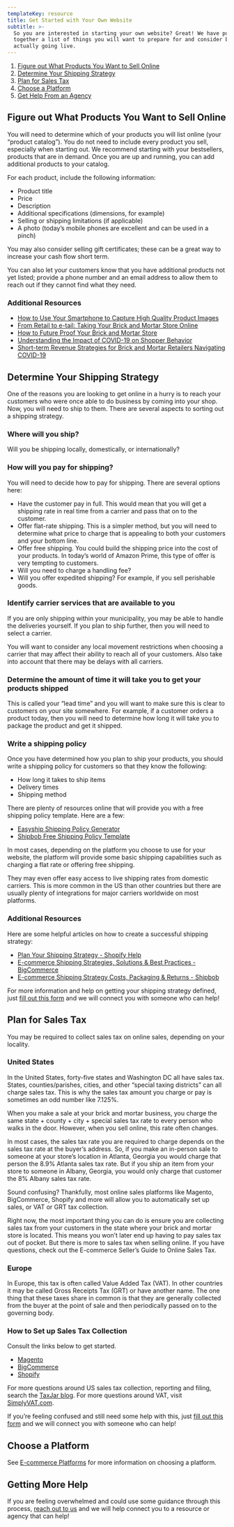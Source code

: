 ```yaml
---
templateKey: resource
title: Get Started with Your Own Website
subtitle: >-
  So you are interested in starting your own website? Great! We have put
  together a list of things you will want to prepare for and consider before
  actually going live.
---
```

1. [Figure out What Products You Want to Sell Online](#figure-out-what-products-you-want-to-sell-online)
2. [Determine Your Shipping Strategy](#determine-your-shipping-strategy)
3. [Plan for Sales Tax](#plan-for-sales-tax)
4. [Choose a Platform](#choose-a-platform)
5. [Get Help From an Agency](#getting-more-help)

## Figure out What Products You Want to Sell Online

You will need to determine which of your products you will list online (your “product catalog”). You do not need to include every product you sell, especially when starting out. We recommend starting with your bestsellers, products that are in demand. Once you are up and running, you can add additional products to your catalog.

For each product, include the following information:

* Product title
* Price
* Description
* Additional specifications (dimensions, for example)
* Selling or shipping limitations (if applicable)
* A photo (today’s mobile phones are excellent and can be used in a pinch)

You may also consider selling gift certificates; these can be a great way to increase your cash flow short term.

You can also let your customers know that you have additional products not yet listed; provide a phone number and an email address to allow them to reach out if they cannot find what they need.

### Additional Resources

* [How to Use Your Smartphone to Capture High Quality Product Images](https://www.pixelz.com/blog/use-smartphone-to-capture-high-quality-product-images/)
* [From Retail to e-tail: Taking Your Brick and Mortar Store Online](https://www.bigcommerce.com/blog/brick-and-mortar/)
* [How to Future Proof Your Brick and Mortar Store](https://www.shopify.com/retail/how-to-future-proof-your-brick-and-mortar-store)
* [Understanding the Impact of COVID-19 on Shopper Behavior](https://www.bigcommerce.com/blog/covid-19-ecommerce/)
* [Short-term Revenue Strategies for Brick and Mortar Retailers Navigating COVID-19](https://www.shopify.com/blog/retail-response-covid-19)

## Determine Your Shipping Strategy

One of the reasons you are looking to get online in a hurry is to reach your customers who were once able to do business by coming into your shop. Now, you will need to ship to them. There are several aspects to sorting out a shipping strategy.

### Where will you ship?

Will you be shipping locally, domestically, or internationally?

### How will you pay for shipping?

You will need to decide how to pay for shipping. There are several options here:

* Have the customer pay in full. This would mean that you will get a shipping rate in real time from a carrier and pass that on to the customer.
* Offer flat-rate shipping. This is a simpler method, but you will need to determine what price to charge that is appealing to both your customers and your bottom line.
* Offer free shipping. You could build the shipping price into the cost of your products. In today’s world of Amazon Prime, this type of offer is very tempting to customers.
* Will you need to charge a handling fee?
* Will you offer expedited shipping? For example, if you sell perishable goods.

### Identify carrier services that are available to you

If you are only shipping within your municipality, you may be able to handle the deliveries yourself. If you plan to ship further, then you will need to select a carrier.

You will want to consider any local movement restrictions when choosing a carrier that may affect their ability to reach all of your customers. Also take into account that there may be delays with all carriers.

### Determine the amount of time it will take you to get your products shipped

This is called your “lead time” and you will want to make sure this is clear to customers on your site somewhere. For example, if a customer orders a product today, then you will need to determine how long it will take you to package the product and get it shipped.

### Write a shipping policy

Once you have determined how you plan to ship your products, you should write a shipping policy for customers so that they know the following:

* How long it takes to ship items
* Delivery times
* Shipping method

There are plenty of resources online that will provide you with a free shipping policy template. Here are a few:

* [Easyship Shipping Policy Generator](https://www.easyship.com/shipping-policy-generator)
* [Shipbob Free Shipping Policy Template](https://www.shipbob.com/blog/shipping-policy-template/)

In most cases, depending on the platform you choose to use for your website, the platform will provide some basic shipping capabilities such as charging a flat rate or offering free shipping. 

They may even offer easy access to live shipping rates from domestic carriers. This is more common in the US than other countries but there are usually plenty of integrations for major carriers worldwide on most platforms.

### Additional Resources

Here are some helpful articles on how to create a successful shipping strategy:

* [Plan Your Shipping Strategy - Shopify Help](https://help.shopify.com/en/manual/shipping/understanding-shipping/plan-your-shipping-strategy)
* [E-commerce Shipping Strategies, Solutions & Best Practices - BigCommerce](https://www.bigcommerce.com/blog/ecommerce-shipping/)
* [E-commerce Shipping Strategy Costs, Packaging & Returns - Shipbob](https://www.shipbob.com/blog/ecommerce-shipping/)

For more information and help on getting your shipping strategy defined, just [fill out this form](/merchants) and we will connect you with someone who can help!

## Plan for Sales Tax

You may be required to collect sales tax on online sales, depending on your locality.

### United States

In the United States, forty-five states and Washington DC all have sales tax. States, counties/parishes, cities, and other “special taxing districts” can all charge sales tax. This is why the sales tax amount you charge or pay is sometimes an odd number like 7.125%. 

When you make a sale at your brick and mortar business, you charge the same state + county + city + special sales tax rate to every person who walks in the door. However, when you sell online, this rate often changes. 

In most cases, the sales tax rate you are required to charge depends on the sales tax rate at the buyer’s address. So, if you make an in-person sale to someone at your store’s location in Atlanta, Georgia you would charge that person the 8.9% Atlanta sales tax rate. But if you ship an item from your store to someone in Albany, Georgia, you would only charge that customer the 8% Albany sales tax rate.

Sound confusing? Thankfully, most online sales platforms like Magento, BigCommerce, Shopify and more will allow you to automatically set up sales, or VAT or GRT tax collection. 

Right now, the most important thing you can do is ensure you are collecting sales tax from your customers in the state where your brick and mortar store is located. This means you won’t later end up having to pay sales tax out of pocket. But there is more to sales tax when selling online. If you have questions, check out the E-commerce Seller’s Guide to Online Sales Tax.

### Europe

In Europe, this tax is often called Value Added Tax (VAT). In other countries it may be called Gross Receipts Tax (GRT) or have another name. The one thing that these taxes share in common is that they are generally collected from the buyer at the point of sale and then periodically passed on to the governing body.

### How to Set up Sales Tax Collection

Consult the links below to get started.

* [Magento](https://docs.magento.com/m1/ce/user_guide/tax/tax-settings-general.html)
* [BigCommerce](https://support.bigcommerce.com/s/article/Manual-Tax-Setup)
* [Shopify](https://help.shopify.com/en/manual/taxes)

For more questions around US sales tax collection, reporting and filing, search the [TaxJar blog](https://blog.taxjar.com). For more questions around VAT, visit [SimplyVAT.com](https://simplyvat.com/). 

If you’re feeling confused and still need some help with this, just [fill out this form](/merchants) and we will connect you with someone who can help!

## Choose a Platform
See [E-commerce Platforms](/resources/ecommerce-platforms) for more information on choosing a platform.

## Getting More Help

If you are feeling overwhelmed and could use some guidance through this process, [reach out to us](/merchants) and we will help connect you to a resource or agency that can help!